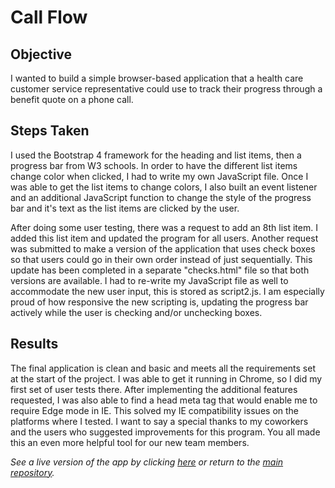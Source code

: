 # Call Flow 

## Objective
I wanted to build a simple browser-based application that a health care customer service representative could use to track their progress through a benefit quote on a phone call.

## Steps Taken
I used the Bootstrap 4 framework for the heading and list items, then a progress bar from W3 schools. In order to have the different list items change color when clicked, I had to write my own JavaScript file. Once I was able to get the list items to change colors, I also built an event listener and an additional JavaScript function to change the style of the progress bar and it's text as the list items are clicked by the user.
  
After doing some user testing, there was a request to add an 8th list item. I added this list item and updated the program for all users. Another request was submitted to make a version of the application that uses check boxes so that users could go in their own order instead of just sequentially. This update has been completed in a separate "checks.html" file so that both versions are available. I had to re-write my JavaScript file as well to accommodate the new user input, this is stored as script2.js. I am especially proud of how responsive the new scripting is, updating the progress bar actively while the user is checking and/or unchecking boxes.

## Results
The final application is clean and basic and meets all the requirements set at the start of the project. I was able to get it running in Chrome, so I did my first set of user tests there. After implementing the additional features requested, I was also able to find a head meta tag that would enable me to require Edge mode in IE. This solved my IE compatibility issues on the platforms where I tested. I want to say a special thanks to my coworkers and the users who suggested improvements for this program. You all made this an even more helpful tool for our new team members.
  
*See a live version of the app by clicking [here](https://filedn.com/lWYjvlpRciYBP9xzzyqgShB/customer_service_tools/call_flow/checks.html) or return to the [main repository](https://github.com/jhunschejones/Customer-Service-Tools).*
  
